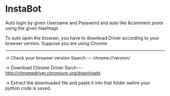 # InstaBot
Auto login by given Username and Password and auto like &amp;comment posts using the given Hashtags


To auto open the browser, you have to download Driver according to your browser version.
Suppose you are using Chrome
****************************************
-> Check your browser version
Search--- chrome://version/

-> Download Chrome Driver
Sarch--- http://chromedriver.chromium.org/downloads

-> Extract the downloaded file and paste it into that folder wehre your python code is saved.


